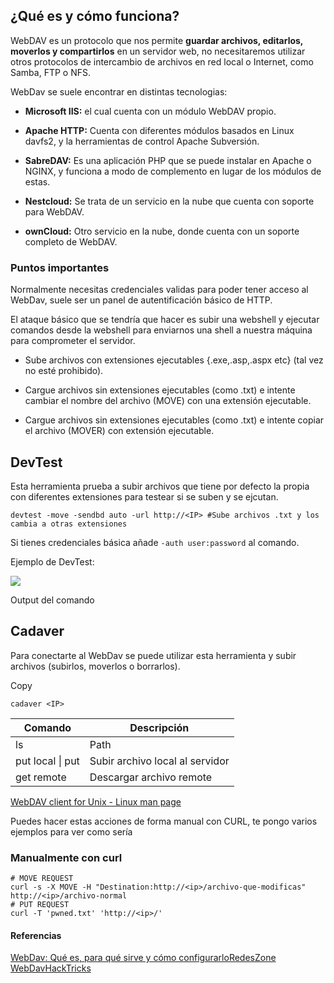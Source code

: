 ## ¿Qué es y cómo funciona?

WebDAV es un protocolo que nos permite **guardar archivos, editarlos, moverlos y compartirlos** en un servidor web, no necesitaremos utilizar otros protocolos de intercambio de archivos en red local o Internet, como Samba, FTP o NFS.

WebDav se suele encontrar en distintas tecnologias:

- **Microsoft IIS:** el cual cuenta con un módulo WebDAV propio.

- **Apache HTTP:** Cuenta con diferentes módulos basados en Linux davfs2, y la herramientas de control Apache Subversión.

- **SabreDAV:** Es una aplicación PHP que se puede instalar en Apache o NGINX, y funciona a modo de complemento en lugar de los módulos de estas.

- **Nestcloud:** Se trata de un servicio en la nube que cuenta con soporte para WebDAV.

- **ownCloud:** Otro servicio en la nube, donde cuenta con un soporte completo de WebDAV.


### Puntos importantes

Normalmente necesitas credenciales validas para poder tener acceso al WebDav, suele ser un panel de autentificación básico de HTTP.

El ataque básico que se tendría que hacer es subir una webshell y ejecutar comandos desde la webshell para enviarnos una shell a nuestra máquina para comprometer el servidor.

- Sube archivos con extensiones ejecutables {.exe,.asp,.aspx etc} (tal vez no esté prohibido).

- Cargue archivos sin extensiones ejecutables (como .txt) e intente cambiar el nombre del archivo (MOVE) con una extensión ejecutable.

- Cargue archivos sin extensiones ejecutables (como .txt) e intente copiar el archivo (MOVER) con extensión ejecutable.

## DevTest

Esta herramienta prueba a subir archivos que tiene por defecto la propia con diferentes extensiones para testear si se suben y se ejcutan.

```
devtest -move -sendbd auto -url http://<IP> #Sube archivos .txt y los cambia a otras extensiones
```

Si tienes credenciales básica añade `-auth user:password` al comando.

Ejemplo de DevTest:

![](https://j4ckie0x17.gitbook.io/~gitbook/image?url=https%3A%2F%2F1367155054-files.gitbook.io%2F%7E%2Ffiles%2Fv0%2Fb%2Fgitbook-x-prod.appspot.com%2Fo%2Fspaces%252FqCnBDYTntMpZLlwqTWcg%252Fuploads%252FaNnQB2rdBWjmn3PctBbK%252Fimagen.png%3Falt%3Dmedia%26token%3D6d7cd227-e3f0-4e96-8086-2e3a7d415029&width=768&dpr=4&quality=100&sign=3e500083f5f86f440282b2b033a411439ad4385465c1da699aaa544b8090934e)

Output del comando

## Cadaver

Para conectarte al WebDav se puede utilizar esta herramienta y subir archivos (subirlos, moverlos o borrarlos).

Copy

```
cadaver <IP>
```

|Comando|Descripción|
|---|---|
|ls|Path|
|put local \| put|Subir archivo local al servidor|
|get remote|Descargar archivo remote|
[WebDAV client for Unix - Linux man page](https://linux.die.net/man/1/cadaver)

Puedes hacer estas acciones de forma manual con CURL, te pongo varios ejemplos para ver como sería

### Manualmente con curl

```
# MOVE REQUEST
curl -s -X MOVE -H "Destination:http://<ip>/archivo-que-modificas" http://<ip>/archivo-normal
# PUT REQUEST
curl -T 'pwned.txt' 'http://<ip>/'
```

#### Referencias
[WebDav: Qué es, para qué sirve y cómo configurarloRedesZone](https://www.redeszone.net/tutoriales/internet/webdav-que-es-configuracion/)
[WebDavHackTricks](https://book.hacktricks.xyz/network-services-pentesting/pentesting-web/put-method-webdav)
